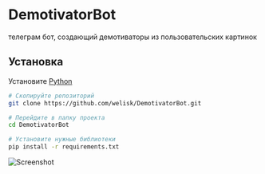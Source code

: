 # DemotivatorBot
телеграм бот, создающий демотиваторы из пользовательских картинок

## Установка


Установите [Python](https://python.org)
```bash
# Скопируйте репозиторий
git clone https://github.com/welisk/DemotivatorBot.git

# Перейдите в папку проекта
cd DemotivatorBot

# Установите нужные библиотеки
pip install -r requirements.txt
```
![Screenshot](https://github.com/welisk/telegram-bot-demotivator/blob/main/pic/paste/ok.jpg)
